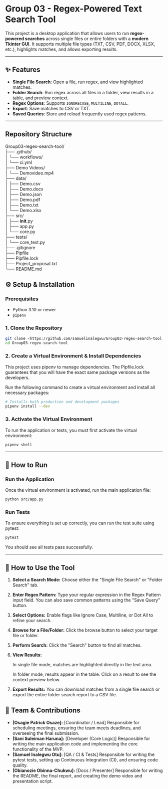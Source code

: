 # Group 03 - Regex-Powered Text Search Tool

This project is a desktop application that allows users to run **regex-powered searches** across single files or entire folders with a **modern Tkinter GUI**. It supports multiple file types (TXT, CSV, PDF, DOCX, XLSX, etc.), highlights matches, and allows exporting results.

---

## ✨ Features
- **Single File Search**: Open a file, run regex, and view highlighted matches.  
- **Folder Search**: Run regex across all files in a folder, view results in a table, and preview context.  
- **Regex Options**: Supports `IGNORECASE`, `MULTILINE`, `DOTALL`.  
- **Export**: Save matches to CSV or TXT.  
- **Saved Queries**: Store and reload frequently used regex patterns.  

---

## Repository Structure

   Group03-regex-search-tool/\
    ├── .github/\
    │   └── workflows/\
    │      └── ci.yml\
    ├── Demo Videos/\
    │   └── Demovideo.mp4\
    ├── data/\
    │   ├── Demo.csv\
    │   ├── Demo.docx\
    │   ├── Demo.json\
    │   ├── Demo.pdf\
    │   ├── Demo.txt\
    │   └── Demo.xlsx\
    ├── src/\
    │   ├── __init__.py\
    │   ├── app.py\
    │   └── core.py\
    ├── tests/\
    │   └── core_test.py\
    ├── .gitignore\
    ├── Pipfile\
    ├── Pipfile.lock\
    ├── Project_proposal.txt\
    └── README.md
     


## ⚙️ Setup & Installation

### Prerequisites

-   Python 3.10 or newer
-   `pipenv`


### 1. Clone the Repository

```bash
git clone <https://github.com/samuelinalegwu/Group03-regex-search-tool.git>
cd Group03-regex-search-tool
```


### 2. Create a Virtual Environment & Install Dependencies

This project uses pipenv to manage dependencies. The Pipfile.lock guarantees that you will have the exact same package versions as the developers.

Run the following command to create a virtual environment and install all necessary packages:


``` bash
# Installs both production and development packages
pipenv install --dev
```

### 3. Activate the Virtual Environment
To run the application or tests, you must first activate the virtual environment:

``` bash
pipenv shell
```

------------------------------------------------------------------------

## 🚀 How to Run

### Run the Application
Once the virtual environment is activated, run the main application file:

``` bash
python src/app.py
```

### Run Tests
To ensure everything is set up correctly, you can run the test suite using pytest:


``` bash
pytest
```

You should see all tests pass successfully.

------------------------------------------------------------------------

## 📖 How to Use the Tool

1. **Select a Search Mode:** Choose either the "Single File Search" or "Folder Search" tab.

2. **Enter Regex Pattern:** Type your regular expression in the Regex Pattern input field. You can also save common patterns using the "Save Query" button.

3. **Select Options:** Enable flags like Ignore Case, Multiline, or Dot All to refine your search.

4. **Browse for a File/Folder:** Click the browse button to select your target file or folder.

5. **Perform Search:** Click the "Search" button to find all matches.

6. **View Results:**

    In single file mode, matches are highlighted directly in the text area.

    In folder mode, results appear in the table. Click on a result to see the context preview below.

7. **Export Results:** You can download matches from a single file search or export the entire folder search report to a CSV file.


## 👥 Team & Contributions

- **[Osagie Patrick Osaze]:** [Coordinator / Lead] Responsible for scheduling meetings, ensuring the team meets deadlines, and overseeing the final submission.
- **[Sani Suleiman Haruna]:** [Developer (Core Logic)] Responsible for writing the main application code and implementing the core functionality of the MVP.
- **[Samuel Inalegwu Otu]:** [QA / CI & Tests] Responsible for writing the pytest tests, setting up Continuous Integration (CI), and ensuring code quality.
- **[Obianozie Obinna-Chukwu]:** [Docs / Presenter] Responsible for writing the README, the final report, and creating the demo video and presentation script.
